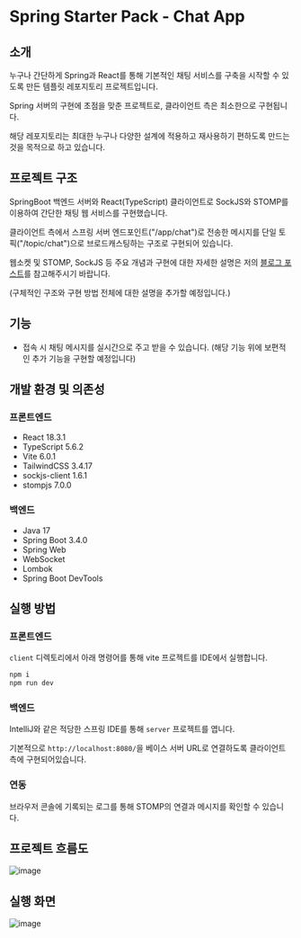 # Spring Starter Pack - Chat App

## 소개
누구나 간단하게 Spring과 React를 통해 기본적인 채팅 서비스를 구축을 시작할 수 있도록 만든 템플릿 레포지토리 프로젝트입니다.

Spring 서버의 구현에 초점을 맞춘 프로젝트로, 클라이언트 측은 최소한으로 구현됩니다.

해당 레포지토리는 최대한 누구나 다양한 설계에 적용하고 재사용하기 편하도록 만드는 것을 목적으로 하고 있습니다.

## 프로젝트 구조
SpringBoot 백엔드 서버와 React(TypeScript) 클라이언트로 SockJS와 STOMP를 이용하여 간단한 채팅 웹 서비스를 구현했습니다.

클라이언트 측에서 스프링 서버 엔드포인트("/app/chat")로 전송한 메시지를 단일 토픽("/topic/chat")으로 브로드캐스팅하는 구조로 구현되어 있습니다.

웹소켓 및 STOMP, SockJS 등 주요 개념과 구현에 대한 자세한 설명은 저의 [블로그 포스트](https://velog.io/@gyehyunbak/%EC%8A%A4%ED%94%84%EB%A7%81-%EB%A6%AC%EC%95%A1%ED%8A%B8-%EC%9B%B9%EC%86%8C%EC%BC%93-STOMP%EB%A1%9C-%EA%B0%84%EB%8B%A8%ED%95%9C-%EC%B1%84%ED%8C%85-%EA%B5%AC%ED%98%84%ED%95%98%EA%B8%B0)를 참고해주시기 바랍니다.

(구체적인 구조와 구현 방법 전체에 대한 설명을 추가할 예정입니다.)

## 기능
- 접속 시 채팅 메시지를 실시간으로 주고 받을 수 있습니다.
(해당 기능 위에 보편적인 추가 기능을 구현할 예정입니다)

## 개발 환경 및 의존성
### 프론트엔드
- React 18.3.1
- TypeScript 5.6.2
- Vite 6.0.1
- TailwindCSS 3.4.17
- sockjs-client 1.6.1
- stompjs 7.0.0
### 백엔드
- Java 17
- Spring Boot 3.4.0
- Spring Web
- WebSocket
- Lombok
- Spring Boot DevTools

## 실행 방법
### 프론트엔드
`client` 디렉토리에서 아래 명령어를 통해 vite 프로젝트를 IDE에서 실행합니다.

```bash
npm i
npm run dev
```

### 백엔드
IntelliJ와 같은 적당한 스프링 IDE를 통해 `server` 프로젝트를 엽니다.

기본적으로 `http://localhost:8080/`을 베이스 서버 URL로 연결하도록 클라이언트측에 구현되어있습니다. 

### 연동
브라우저 콘솔에 기록되는 로그를 통해 STOMP의 연결과 메시지를 확인할 수 있습니다.

## 프로젝트 흐름도
![image](https://github.com/user-attachments/assets/d8f2a18f-209f-4bdc-a40a-5cfc25ff8c6f)

## 실행 화면
![image](https://github.com/user-attachments/assets/9d158d30-aa79-42e1-9c2f-ea05c13580b8)
